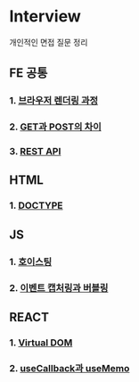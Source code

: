 # Interview

개인적인 면접 질문 정리

## FE 공통

### 1. [브라우저 렌더링 과정](https://github.com/chanyDev/TIL/tree/main/Interview/FE%20%EA%B3%B5%ED%86%B5#1-%EB%B8%8C%EB%9D%BC%EC%9A%B0%EC%A0%80-%EB%A0%8C%EB%8D%94%EB%A7%81-%EA%B3%BC%EC%A0%95%EC%97%90-%EB%8C%80%ED%95%B4-%EC%84%A4%EB%AA%85%ED%95%98%EC%84%B8%EC%9A%94)

### 2. [GET과 POST의 차이](https://github.com/chanyDev/TIL/tree/main/Interview/FE%20%EA%B3%B5%ED%86%B5#2-get%EA%B3%BC-post%EC%9D%98-%EC%B0%A8%EC%9D%B4%EC%A0%90%EC%97%90-%EB%8C%80%ED%95%B4-%EC%84%A4%EB%AA%85%ED%95%98%EC%84%B8%EC%9A%94)

### 3. [REST API](https://github.com/chanyDev/TIL/tree/main/Interview/FE%20%EA%B3%B5%ED%86%B5#3-rest-api%EC%97%90-%EB%8C%80%ED%95%B4-%EC%84%A4%EB%AA%85%ED%95%98%EC%84%B8%EC%9A%94)

## HTML

### 1. [DOCTYPE](https://github.com/chanyDev/TIL/tree/main/Interview/REACT#1-virtual-dom%EC%97%90-%EB%8C%80%ED%95%B4-%EC%84%A4%EB%AA%85%ED%95%98%EC%84%B8%EC%9A%94)

## JS

### 1. [호이스팅](https://github.com/chanyDev/TIL/tree/main/Interview/JS#1-%ED%98%B8%EC%9D%B4%EC%8A%A4%ED%8C%85%EC%97%90-%EB%8C%80%ED%95%B4-%EC%84%A4%EB%AA%85%ED%95%98%EC%84%B8%EC%9A%94)

### 2. [이벤트 캡처링과 버블링](https://github.com/chanyDev/TIL/tree/main/Interview/JS#1-%ED%98%B8%EC%9D%B4%EC%8A%A4%ED%8C%85%EC%97%90-%EB%8C%80%ED%95%B4-%EC%84%A4%EB%AA%85%ED%95%98%EC%84%B8%EC%9A%94)

## REACT

### 1. [Virtual DOM](https://github.com/chanyDev/TIL/tree/main/Interview/REACT#1-virtual-dom%EC%97%90-%EB%8C%80%ED%95%B4-%EC%84%A4%EB%AA%85%ED%95%98%EC%84%B8%EC%9A%94)

### 2. [useCallback과 useMemo](https://github.com/chanyDev/TIL/tree/main/Interview/REACT#1-virtual-dom%EC%97%90-%EB%8C%80%ED%95%B4-%EC%84%A4%EB%AA%85%ED%95%98%EC%84%B8%EC%9A%94)
